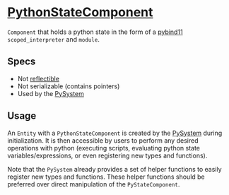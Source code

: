 # [PythonStateComponent](PythonStateComponent.hpp)

`Component` that holds a python state in the form of a [pybind11](https://github.com/pybind/pybind11) `scoped_interpreter` and `module`.

## Specs

* Not [reflectible](https://github.com/phiste/putils/blob/master/reflection.md)
* Not serializable (contains pointers)
* Used by the [PySystem](../../systems/PySystem.md)

## Usage

An `Entity` with a `PythonStateComponent` is created by the [PySystem](../../systems/PySystem.md) during initialization. It is then accessible by users to perform any desired operations with python (executing scripts, evaluating python state variables/expressions, or even registering new types and functions).

Note that the `PySystem` already provides a set of helper functions to easily register new types and functions. These helper functions should be preferred over direct manipulation of the `PyStateComponent`.
